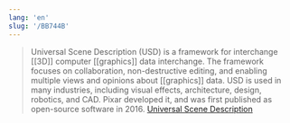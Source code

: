 ```yaml
---
lang: 'en'
slug: '/BB744B'
---
```


> Universal Scene Description (USD) is a framework for interchange [[3D]] computer [[graphics]] data interchange. The framework focuses on collaboration, non-destructive editing, and enabling multiple views and opinions about [[graphics]] data. USD is used in many industries, including visual effects, architecture, design, robotics, and CAD. Pixar developed it, and was first published as open-source software in 2016. [Universal Scene Description](https://en.wikipedia.org/wiki/Universal_Scene_Description)
